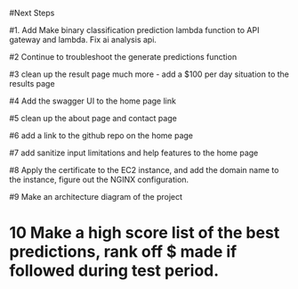 #Next Steps

#1. Add Make binary classification prediction lambda function to API gateway and lambda. Fix ai analysis api.

#2 Continue to troubleshoot the generate predictions function

#3 clean up the result page much more - add a $100 per day situation to the results page

#4 Add the swagger UI to the home page link

#5 clean up the about page and contact page

#6 add a link to the github repo on the home page

#7 add sanitize input limitations and help features to the home page

#8 Apply the certificate to the EC2 instance, and add the domain name to the instance, figure out the NGINX configuration.

#9 Make an architecture diagram of the project

# 10 Make a high score list of the best predictions, rank off $ made if followed during test period.
